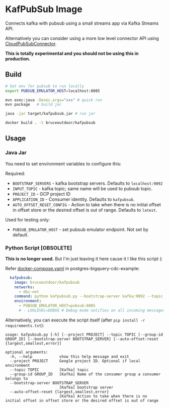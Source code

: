 # KafPubSub Image

Connects kafka with pubsub using a small streams app via Kafka Streams API.

Alternatively you can consider using a more low level connector API using [CloudPubSubConnector](https://github.com/GoogleCloudPlatform/pubsub/tree/master/kafka-connector).

**This is totally experimental and you should not be using this in production.**

## Build


```sh
# Set env for pubsub to run locally
export PUBSUB_EMULATOR_HOST=localhost:8085

mvn exec:java -Dexec.args="xxx" # quick run
mvn package   # build jar

java -jar target/kafpubsub.jar # run jar
```


```sh
docker build . -t bruceoutdoor/kafpubsub
```

## Usage

### Java Jar

You need to set environment variables to configure this:

Required:

 - `BOOTSTRAP_SERVERS` - kafka bootstrap servers. Defaults to `localhost:9092`
 - `INPUT_TOPIC` - kafka topic; same name will be used to pubsub topic.
 - `PROJECT_ID` - GCP project ID
 - `APPLICATION_ID` - Consumer identity. Defaults to `kafpubsub`.
 - `AUTO_OFFSET_RESET_CONFIG` - Action to take when there is no initial offset in offset store or the desired offset is out of range. Defaults to `latest`.

Used for testing only:

 - `PUBSUB_EMULATOR_HOST` - set pubsub emulator endpoint. Not set by default.

### Python Script [OBSOLETE]

**This is no longer used.** But I'm just leaving it here cause it I like this script (:

Refer [docker-compose.yaml](../docker-compose.yaml) in postgres-bigquery-cdc-example:

```yaml
  kafpubsub:
    image: bruceoutdoor/kafpubsub
    networks:
      - dbz-net
    command: python kafpubsub.py --bootstrap-server kafka:9092 --topic dbserver1.inventory.customers
    environment:
      - PUBSUB_EMULATOR_HOST=pubsub:8085
      # - LOGLEVEL=DEBUG # Debug mode notifies on all incoming messages - best to turn off unless required
```

Alternatively, you can execute the script itself (after `pip install -r requirements.txt`):

```
usage: kafpubsub.py [-h] [--project PROJECT] --topic TOPIC [--group-id GROUP_ID] [--bootstrap-server BOOTSTRAP_SERVER] [--auto-offset-reset {largest,smallest,error}]

optional arguments:
  -h, --help            show this help message and exit
  --project PROJECT     Google project ID. Optional if local environment
  --topic TOPIC         [Kafka] topic
  --group-id GROUP_ID   [Kafka] Name of the consumer group a consumer belongs to
  --bootstrap-server BOOTSTRAP_SERVER
                        [Kafka] bootstrap server
  --auto-offset-reset {largest,smallest,error}
                        [Kafka] Action to take when there is no initial offset in offset store or the desired offset is out of range
```